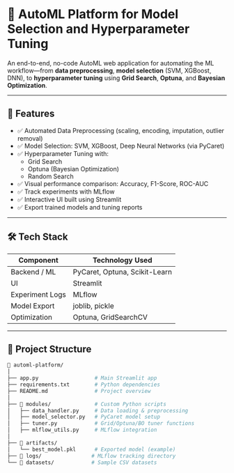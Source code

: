 # 🚀 AutoML Platform for Model Selection and Hyperparameter Tuning

An end-to-end, no-code AutoML web application for automating the ML workflow—from **data preprocessing**, **model selection** (SVM, XGBoost, DNN), to **hyperparameter tuning** using **Grid Search**, **Optuna**, and **Bayesian Optimization**.

---

## 📌 Features

- ✅ Automated Data Preprocessing (scaling, encoding, imputation, outlier removal)
- ✅ Model Selection: SVM, XGBoost, Deep Neural Networks (via PyCaret)
- ✅ Hyperparameter Tuning with:
  - Grid Search
  - Optuna (Bayesian Optimization)
  - Random Search
- ✅ Visual performance comparison: Accuracy, F1-Score, ROC-AUC
- ✅ Track experiments with MLflow
- ✅ Interactive UI built using Streamlit
- ✅ Export trained models and tuning reports

---

## 🛠️ Tech Stack

| Component        | Technology Used               |
|------------------|-------------------------------|
| Backend / ML     | PyCaret, Optuna, Scikit-Learn |
| UI               | Streamlit                     |
| Experiment Logs  | MLflow                        |
| Model Export     | joblib, pickle                |
| Optimization     | Optuna, GridSearchCV          |

---

## 📂 Project Structure

```bash
📁 automl-platform/
│
├── app.py                  # Main Streamlit app
├── requirements.txt        # Python dependencies
├── README.md               # Project overview
│
├── 📁 modules/              # Custom Python scripts
│   ├── data_handler.py     # Data loading & preprocessing
│   ├── model_selector.py   # PyCaret model setup
│   ├── tuner.py            # Grid/Optuna/BO tuner functions
│   ├── mlflow_utils.py     # MLflow integration
│
├── 📁 artifacts/
│   └── best_model.pkl      # Exported model (example)
├── 📁 logs/                # MLflow tracking directory
└── 📁 datasets/            # Sample CSV datasets
